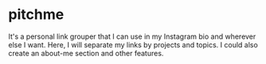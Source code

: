# pitchme
It's a personal link grouper that I can use in my Instagram bio and wherever else I want. Here, I will separate my links by projects and topics. I could also create an about-me section and other features.
